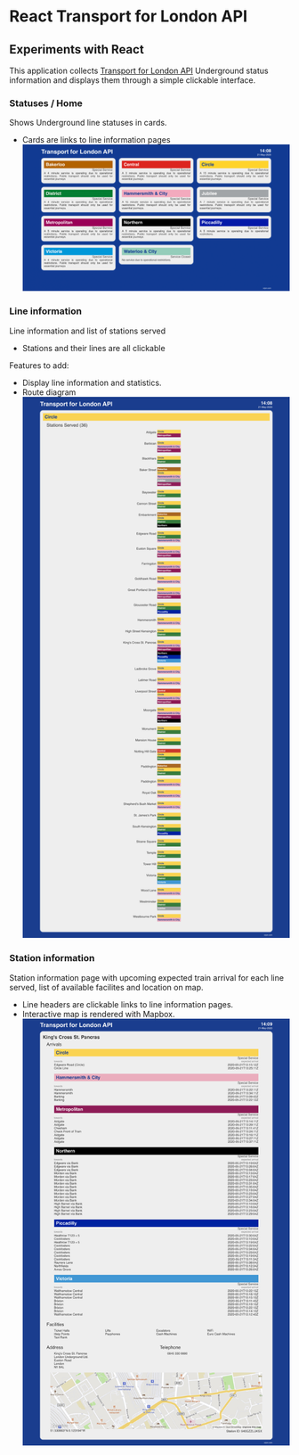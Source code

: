 # React Transport for London API
## Experiments with React

This application collects [Transport for London API](https://api.tfl.gov.uk/) Underground status information and displays them through a simple clickable interface.


### Statuses / Home 
Shows Underground line statuses in cards.
 - Cards are links to line information pages
![Screen shot](/src/screenshots/screenshot-status.jpg)

### Line information
Line information and list of stations served
 - Stations and their lines are all clickable

Features to add:
 - Display line information and statistics.
 - Route diagram
![Screen shot](/src/screenshots/screenshot-line.jpg)

### Station information
Station information page with upcoming expected train arrival for each line served, list of available facilites and location on map.
 - Line headers are clickable links to line information pages.
 - Interactive map is rendered with Mapbox.
![Screen shot](/src/screenshots/screenshot-station.jpg)